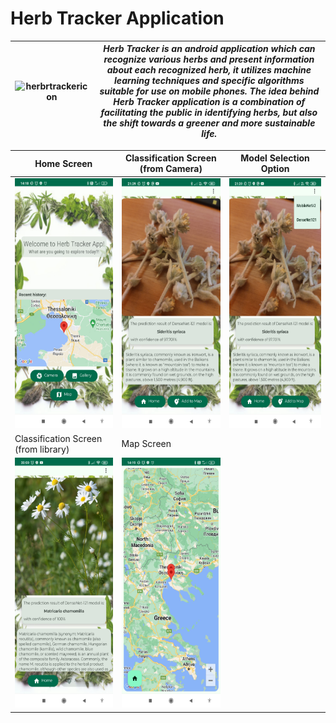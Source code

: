 # Herb Tracker Application

|<img src="img_files/HerbTrackerIcon.jpg" alt="herbrtrackericon" width="200" height="200"/>|***Herb Tracker is an android application which can recognize various herbs and present information about each recognized herb, it utilizes machine learning techniques and specific algorithms suitable for use on mobile phones. The idea behind Herb Tracker application is a combination of facilitating the public in identifying herbs, but also the shift towards a greener and more sustainable life.***|
|-|-|

| Home Screen | Classification Screen<br/>(from Camera) | Model Selection Option |
|-------------|-----------------------|------------------------|
|<img src="img_files/1.jpg" alt="home_screen" width="200" height="400"/>|<img src="img_files/2.jpg" alt="classification_screen" width="200" height="400"/>|<img src="img_files/3.jpg" alt="model_selection_option" width="200" height="400"/>|
| Classification Screen<br/>(from library) | Map Screen |
|<img src="img_files/4.jpg" alt="home_screen" width="200" height="400"/>|<img src="img_files/5.jpg" alt="home_screen" width="200" height="400"/>|
